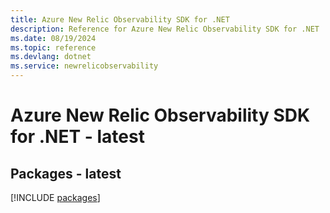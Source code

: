 ```yaml
---
title: Azure New Relic Observability SDK for .NET
description: Reference for Azure New Relic Observability SDK for .NET
ms.date: 08/19/2024
ms.topic: reference
ms.devlang: dotnet
ms.service: newrelicobservability
---
```

# Azure New Relic Observability SDK for .NET - latest
## Packages - latest
[!INCLUDE [packages](new-relic-observability-index.md)]